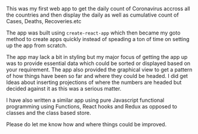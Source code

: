 This was my first web app to get the daily count of Coronavirus accross all the countries and then display the daily as well as cumulative count of Cases, Deaths, Recoveries.etc

The app was built using `create-react-app` which then became my goto method to create apps quickly instead of speading a ton of time on setting up the app from scratch.

The app may lack a bit in styling but my major focus of getting the app up was to provide essential data which could be sorted or displayed based on your requirement. The app also provided the graphical view to get a pattern of how things have been so far and where they could be headed. I did get Ideas about inserting projections of where the numbers are headed but decided against it as this was a serious matter.

I have also written a similar app using pure Javascript functional programming using Functions, React hooks and Redux as opposed to classes and the class based store.

Please do let me know how and where things could be improved.
